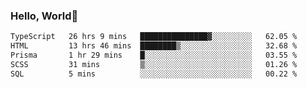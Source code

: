 
### Hello, World🐤

<!--START_SECTION:waka-->

```txt
TypeScript   26 hrs 9 mins   ███████████████▓░░░░░░░░░   62.05 %
HTML         13 hrs 46 mins  ████████▒░░░░░░░░░░░░░░░░   32.68 %
Prisma       1 hr 29 mins    █░░░░░░░░░░░░░░░░░░░░░░░░   03.55 %
SCSS         31 mins         ▒░░░░░░░░░░░░░░░░░░░░░░░░   01.26 %
SQL          5 mins          ░░░░░░░░░░░░░░░░░░░░░░░░░   00.22 %
```

<!--END_SECTION:waka-->
